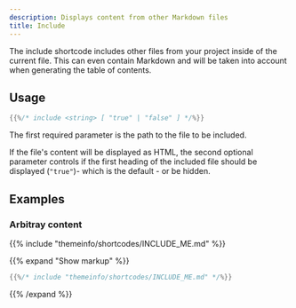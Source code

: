```yaml
---
description: Displays content from other Markdown files
title: Include
---
```


The include shortcode includes other files from your project inside of the current file. This can even contain Markdown and will be taken into account when generating the table of contents.

## Usage

````go
{{%/* include <string> [ "true" | "false" ] */%}}
````

The first required parameter is the path to the file to be included.

If the file's content will be displayed as HTML, the second optional parameter controls if the first heading of the included file should be displayed (`"true"`)- which is the default - or be hidden.

## Examples

### Arbitray content

{{% include "themeinfo/shortcodes/INCLUDE_ME.md" %}}

{{% expand "Show markup" %}}
````go
{{%/* include "themeinfo/shortcodes/INCLUDE_ME.md" */%}}
````
{{% /expand %}}
